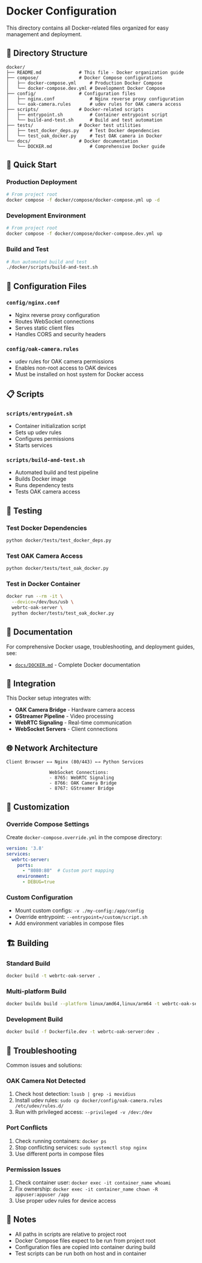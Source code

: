 # Docker Configuration

This directory contains all Docker-related files organized for easy management and deployment.

## 📁 Directory Structure

```
docker/
├── README.md              # This file - Docker organization guide
├── compose/               # Docker Compose configurations
│   ├── docker-compose.yml     # Production Docker Compose
│   └── docker-compose.dev.yml # Development Docker Compose
├── config/                # Configuration files
│   ├── nginx.conf             # Nginx reverse proxy configuration
│   └── oak-camera.rules       # udev rules for OAK camera access
├── scripts/               # Docker-related scripts
│   ├── entrypoint.sh          # Container entrypoint script
│   └── build-and-test.sh      # Build and test automation
├── tests/                 # Docker test utilities
│   ├── test_docker_deps.py    # Test Docker dependencies
│   └── test_oak_docker.py     # Test OAK camera in Docker
└── docs/                  # Docker documentation
    └── DOCKER.md              # Comprehensive Docker guide
```

## 🚀 Quick Start

### Production Deployment
```bash
# From project root
docker compose -f docker/compose/docker-compose.yml up -d
```

### Development Environment
```bash
# From project root
docker compose -f docker/compose/docker-compose.dev.yml up
```

### Build and Test
```bash
# Run automated build and test
./docker/scripts/build-and-test.sh
```

## 🔧 Configuration Files

### `config/nginx.conf`
- Nginx reverse proxy configuration
- Routes WebSocket connections
- Serves static client files
- Handles CORS and security headers

### `config/oak-camera.rules`
- udev rules for OAK camera permissions
- Enables non-root access to OAK devices
- Must be installed on host system for Docker access

## 📋 Scripts

### `scripts/entrypoint.sh`
- Container initialization script
- Sets up udev rules
- Configures permissions
- Starts services

### `scripts/build-and-test.sh`
- Automated build and test pipeline
- Builds Docker image
- Runs dependency tests
- Tests OAK camera access

## 🧪 Testing

### Test Docker Dependencies
```bash
python docker/tests/test_docker_deps.py
```

### Test OAK Camera Access
```bash
python docker/tests/test_oak_docker.py
```

### Test in Docker Container
```bash
docker run --rm -it \
  --device=/dev/bus/usb \
  webrtc-oak-server \
  python docker/tests/test_oak_docker.py
```

## 📖 Documentation

For comprehensive Docker usage, troubleshooting, and deployment guides, see:
- [`docs/DOCKER.md`](docs/DOCKER.md) - Complete Docker documentation

## 🔗 Integration

This Docker setup integrates with:
- **OAK Camera Bridge** - Hardware camera access
- **GStreamer Pipeline** - Video processing
- **WebRTC Signaling** - Real-time communication
- **WebSocket Servers** - Client connections

## 🌐 Network Architecture

```
Client Browser ←→ Nginx (80/443) ←→ Python Services
                    ↓
                WebSocket Connections:
                - 8765: WebRTC Signaling
                - 8766: OAK Camera Bridge
                - 8767: GStreamer Bridge
```

## 🔧 Customization

### Override Compose Settings
Create `docker-compose.override.yml` in the compose directory:
```yaml
version: '3.8'
services:
  webrtc-server:
    ports:
      - "8080:80"  # Custom port mapping
    environment:
      - DEBUG=true
```

### Custom Configuration
- Mount custom configs: `-v ./my-config:/app/config`
- Override entrypoint: `--entrypoint=/custom/script.sh`
- Add environment variables in compose files

## 🏗️ Building

### Standard Build
```bash
docker build -t webrtc-oak-server .
```

### Multi-platform Build
```bash
docker buildx build --platform linux/amd64,linux/arm64 -t webrtc-oak-server .
```

### Development Build
```bash
docker build -f Dockerfile.dev -t webrtc-oak-server:dev .
```

## 🚨 Troubleshooting

Common issues and solutions:

### OAK Camera Not Detected
1. Check host detection: `lsusb | grep -i movidius`
2. Install udev rules: `sudo cp docker/config/oak-camera.rules /etc/udev/rules.d/`
3. Run with privileged access: `--privileged -v /dev:/dev`

### Port Conflicts
1. Check running containers: `docker ps`
2. Stop conflicting services: `sudo systemctl stop nginx`
3. Use different ports in compose files

### Permission Issues
1. Check container user: `docker exec -it container_name whoami`
2. Fix ownership: `docker exec -it container_name chown -R appuser:appuser /app`
3. Use proper udev rules for device access

## 📝 Notes

- All paths in scripts are relative to project root
- Docker Compose files expect to be run from project root
- Configuration files are copied into container during build
- Test scripts can be run both on host and in container
